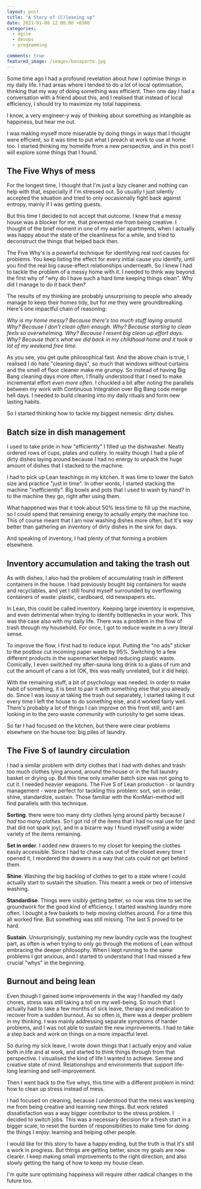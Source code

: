 ```yaml
---
layout: post
title: "A Story of (C)leaning up"
date: 2021-01-08 12:00:00 +0300
categories: 
  - agile
  - devops
  - programming

comments: true
featured_image: /images/bonaparte.jpg
---
```


Some time ago I had a profound revelation about how I optimise things in my daily life. I had areas where I tended to do a lot of local optimisation, thinking that my way of doing something was efficient. Then one day I had a conversation with a friend about this, and I realised that instead of local efficiency, I should try to maximize my total happiness. 

I know, a very engineer-y way of thinking about something as intangible as happiness, but hear me out. 

I was making myself more miserable by doing things in ways that I thought were efficient, so it was time to put what I preach at work to use at home too. I started thinking my homelife from a new perspective, and in this post I will explore some things that I found. 

## The Five Whys of mess

For the longest time, I thought that I'm just a lazy cleaner and nothing can help with that, especially if I'm stressed out. So usually I just silently accepted the situation and tried to only occasionally fight back against entropy, mainly if I was getting guests. 

But this time I decided to not accept that outcome. I knew that a messy house was a blocker for me, that prevented me from being creative. I thought of the brief moment in one of my earlier apartments, when I actually was happy about the state of the cleanliness for a while, and tried to deconstruct the things that helped back then. 

The Five Why's is a powerful technique for identifying real root causes for problems. You keep listing the effect for every initial cause you identify, until you find the real big cause-effect relationships underneath. So I knew I had to tackle the problem of a messy home with it. I needed to think way beyond the first why of "why do I have such a hard time keeping things clean". Why did I manage to do it back then?

The results of my thinking are probably unsurprising to people who already manage to keep their homes tidy, but for me they were groundbreaking. Here's one impactful chain of reasoning:

_Why is my home messy? Because there's too much stuff laying around. Why? Because I don't clean often enough. Why? Because starting to clean feels so overwhelming. Why? Because I resent big clean up effort days. Why? Because that's what we did back in my childhood home and it took a lot of my weekend free time._

As you see, you get quite philosophical fast. And the above chain is true, I realised I do hate "cleaning days", so much that windows without curtains and the smell of floor cleaner make me grumpy. So instead of having Big Bang cleaning days more often, I finally understood that I need to make incremental effort *even more often*. I chuckled a bit after noting the parallels between my work with Continuous Integration over Big Bang code merge hell days. I needed to build cleaning into my daily rituals and form new lasting habits. 

So I started thinking how to tackle my biggest nemesis: dirty dishes.

## Batch size in dish management

I used to take pride in how "efficiently" I filled up the dishwasher. Neatly ordered rows of cups, plates and cutlery. In reality though I had a pile of dirty dishes laying around because I had no energy to unpack the huge amount of dishes that I stacked to the machine. 

I had to pick up Lean teachings in my kitchen. It was time to lower the batch size and practice "just in time". In other words, I started stacking the machine "inefficiently". Big bowls and pots that I used to wash by hand? In to the machine they go, right after using them. 

What happened was that it took about 50% less time to fill up the machine, so I could spend that remaining energy to actually *empty* the machine too. This of course meant that I am now washing dishes more often, but it's way better than gathering an inventory of dirty dishes in the sink for days.

And speaking of inventory, I had plenty of that forming a problem elsewhere. 

## Inventory accumulation and taking the trash out

As with dishes, I also had the problem of accumulating trash in different containers in the house. I had previously bought big containers for waste and recyclables, and yet I still found myself surrounded by overflowing containers of waste: plastic, cardboard, old newspapers etc. 

In Lean, this could be called inventory. Keeping large inventory is expensive, and even detrimental when trying to identify bottlenecks in your work. This was the case also with my daily life. There was a problem in the flow of trash through my household. For once, I got to reduce waste in a very literal sense. 

To improve the flow, I first had to reduce input. Putting the "no ads" sticker to the postbox cut incoming paper waste by 95%. Switching to a few different products in the supermarket helped reducing plastic waste. Comically, I even switched my after-sauna long drink to a glass of rum and cut the amount of cans a lot (OK, this was really unrelated, but it did help). 

With the remaining stuff, a bit of psychology was needed. In order to make habit of something, it is best to pair it with something else that you already do. Since I was lousy at taking the trash out separately, I started taking it out every time I left the house to do something else, and it worked fairly well. There's probably a lot of things I can improve on this front still, and I am looking in to the zero waste community with curiosity to get some ideas. 

So far I had focused on the kitchen, but there were clear problems elsewhere on the house too: big piles of laundry. 

## The Five S of laundry circulation

I had a similar problem with dirty clothes that I had with dishes and trash: too much clothes lying around, around the house or in the full laundry basket or drying up. But this time only smaller batch size was not going to cut it. I needed heavier weapons. The Five S of Lean production - or laundry management - were perfect for tackling this problem: sort, set in order, shine, standardize, sustain. Those familiar with the KonMari-method will find parallels with this technique. 

__Sorting__. there were too many dirty clothes lying around partly because _I had too many clothes_. So I got rid of the items that I had no real use for (and that did not spark joy), and in a bizarre way I found myself using a wider variety of the items remaining. 

__Set in order__. I added new drawers to my closet for keeping the clothes easily accessible. Since I had to chase cats out of the closet every time I opened it, I reordered the drawers in a way that cats could not get behind them.

__Shine__. Washing the big backlog of clothes to get to a state where I could actually start to sustain the situation. This meant a week or two of intensive washing. 

__Standardise__. Things were visibly getting better, so now was time to set the groundwork for the good kind of efficiency. I started washing laundry more often. I bought a few baskets to help moving clothes around. For a time this all worked fine. But something was still missing. The last S proved to be hard. 

__Sustain__. Unsurprisingly, sustaining my new laundry cycle was the toughest part, as often is when trying to only go through the motions of Lean without embracing the deeper philosophy. When I kept running to the same problems I got anxious, and I started to understand that I had missed a few crucial "whys" in the beginning. 

## Burnout and being lean

Even though I gained some improvements in the way I handled my daily chores, stress was still taking a toll on my well-being. So much that I actually had to take a few months of sick leave, therapy and medication to recover from a sudden burnout. As so often is, there was a deeper problem in my thinking. I was mainly addressing separate symptoms of harder problems, and I was not able to sustain the new improvements. I had to take a step back and work on things on a more impactful level. 

So during my sick leave, I wrote down things that I actually enjoy and value both in life and at work, and started to think things through from that perspective. I visualised the kind of life I wanted to achieve. Serene and creative state of mind. Relationships and environments that support life-long learning and self-improvement. 

Then I went back to the five whys, this time with a different problem in mind: how to clean up stress instead of mess.

I had focused on cleaning, because I understood that the mess was keeping me from being creative and learning new things. But work related dissatisfaction was a way bigger contributor to the stress problem. I decided to switch jobs. This was a necessary decision for a fresh start in a bigger scale, to reset the burden of responsibilities to make time for doing the things I enjoy: learning and helping other people. 

I would like for this story to have a happy ending, but the truth is that it's still a work in progress. But things are getting better, since my goals are now clearer. I keep making small improvements to the right direction, and also slowly getting the hang of how to keep my house clean. 

I'm quite sure optimising happiness will require other radical changes in the future too.



